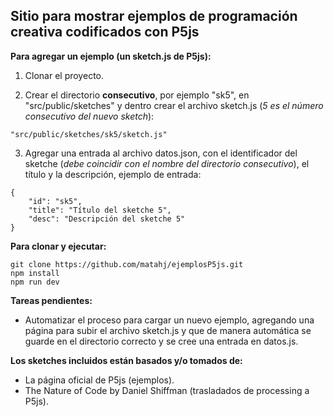 ## Sitio para mostrar ejemplos de programación creativa codificados con P5js  

**Para agregar un ejemplo (un sketch.js de P5js):**  

1. Clonar el proyecto.  

2. Crear el directorio **consecutivo**, por ejemplo "sk5", en "src/public/sketches" y dentro crear el archivo sketch.js (*5 es el número consecutivo del nuevo sketch*): 
```
"src/public/sketches/sk5/sketch.js"
```  

3. Agregar una entrada al archivo datos.json, con el identificador del sketche (*debe coincidir con el nombre del directorio consecutivo*), el título y la descripción, ejemplo de entrada:
```
{
    "id": "sk5",
    "title": "Título del sketche 5",
    "desc": "Descripción del sketche 5"
}
```

**Para clonar y ejecutar:**  

```
git clone https://github.com/matahj/ejemplosP5js.git
npm install
npm run dev
```

**Tareas pendientes:**  
* Automatizar el proceso para cargar un nuevo ejemplo, agregando una página para subir el archivo sketch.js y que de manera automática se guarde en el directorio correcto y se cree una entrada en datos.js.


**Los sketches incluidos están basados y/o tomados de:**  
* La página oficial de P5js (ejemplos).
* The Nature of Code by Daniel Shiffman (trasladados de processing a P5js).  

 